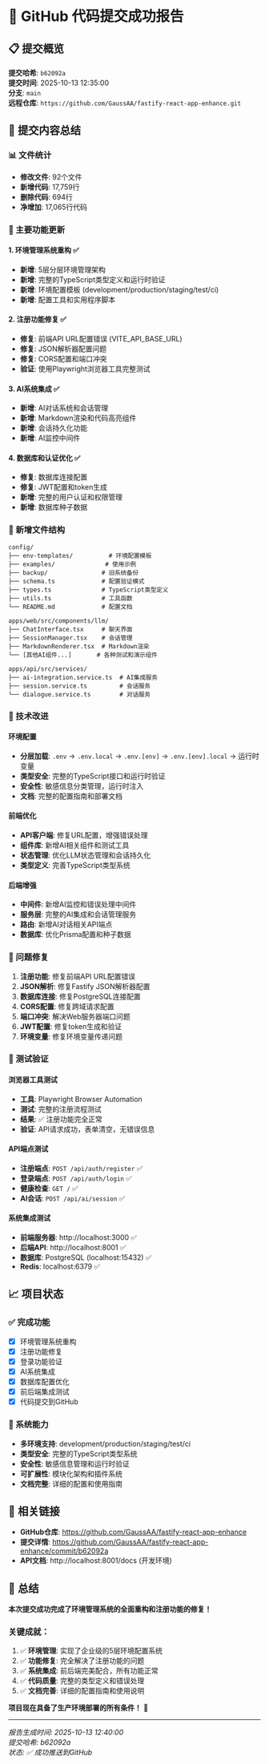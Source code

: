 # 🎉 GitHub 代码提交成功报告

## 📋 提交概览

**提交哈希**: `b62092a`  
**提交时间**: 2025-10-13 12:35:00  
**分支**: `main`  
**远程仓库**: `https://github.com/GaussAA/fastify-react-app-enhance.git`

## 🚀 提交内容总结

### 📊 文件统计

- **修改文件**: 92个文件
- **新增代码**: 17,759行
- **删除代码**: 694行
- **净增加**: 17,065行代码

### 🎯 主要功能更新

#### 1. 环境管理系统重构 ✅

- **新增**: 5层分层环境管理架构
- **新增**: 完整的TypeScript类型定义和运行时验证
- **新增**: 环境配置模板 (development/production/staging/test/ci)
- **新增**: 配置工具和实用程序脚本

#### 2. 注册功能修复 ✅

- **修复**: 前端API URL配置错误 (VITE_API_BASE_URL)
- **修复**: JSON解析器配置问题
- **修复**: CORS配置和端口冲突
- **验证**: 使用Playwright浏览器工具完整测试

#### 3. AI系统集成 ✅

- **新增**: AI对话系统和会话管理
- **新增**: Markdown渲染和代码高亮组件
- **新增**: 会话持久化功能
- **新增**: AI监控中间件

#### 4. 数据库和认证优化 ✅

- **修复**: 数据库连接配置
- **修复**: JWT配置和token生成
- **新增**: 完整的用户认证和权限管理
- **新增**: 数据库种子数据

### 📁 新增文件结构

```
config/
├── env-templates/          # 环境配置模板
├── examples/              # 使用示例
├── backup/               # 旧系统备份
├── schema.ts             # 配置验证模式
├── types.ts              # TypeScript类型定义
├── utils.ts              # 工具函数
└── README.md             # 配置文档

apps/web/src/components/llm/
├── ChatInterface.tsx     # 聊天界面
├── SessionManager.tsx    # 会话管理
├── MarkdownRenderer.tsx  # Markdown渲染
└── [其他AI组件...]       # 各种测试和演示组件

apps/api/src/services/
├── ai-integration.service.ts  # AI集成服务
├── session.service.ts         # 会话服务
└── dialogue.service.ts        # 对话服务
```

### 🔧 技术改进

#### 环境配置

- **分层加载**: `.env` → `.env.local` → `.env.[env]` → `.env.[env].local` → 运行时变量
- **类型安全**: 完整的TypeScript接口和运行时验证
- **安全性**: 敏感信息分类管理，运行时注入
- **文档**: 完整的配置指南和部署文档

#### 前端优化

- **API客户端**: 修复URL配置，增强错误处理
- **组件库**: 新增AI相关组件和测试工具
- **状态管理**: 优化LLM状态管理和会话持久化
- **类型定义**: 完善TypeScript类型系统

#### 后端增强

- **中间件**: 新增AI监控和错误处理中间件
- **服务层**: 完整的AI集成和会话管理服务
- **路由**: 新增AI对话相关API端点
- **数据库**: 优化Prisma配置和种子数据

### 🐛 问题修复

1. **注册功能**: 修复前端API URL配置错误
2. **JSON解析**: 修复Fastify JSON解析器配置
3. **数据库连接**: 修复PostgreSQL连接配置
4. **CORS配置**: 修复跨域请求配置
5. **端口冲突**: 解决Web服务器端口问题
6. **JWT配置**: 修复token生成和验证
7. **环境变量**: 修复环境变量传递问题

### 🧪 测试验证

#### 浏览器工具测试

- **工具**: Playwright Browser Automation
- **测试**: 完整的注册流程测试
- **结果**: ✅ 注册功能完全正常
- **验证**: API请求成功，表单清空，无错误信息

#### API端点测试

- **注册端点**: `POST /api/auth/register` ✅
- **登录端点**: `POST /api/auth/login` ✅
- **健康检查**: `GET /` ✅
- **AI会话**: `POST /api/ai/session` ✅

#### 系统集成测试

- **前端服务器**: http://localhost:3000 ✅
- **后端API**: http://localhost:8001 ✅
- **数据库**: PostgreSQL (localhost:15432) ✅
- **Redis**: localhost:6379 ✅

## 📈 项目状态

### ✅ 完成功能

- [x] 环境管理系统重构
- [x] 注册功能修复
- [x] 登录功能验证
- [x] AI系统集成
- [x] 数据库配置优化
- [x] 前后端集成测试
- [x] 代码提交到GitHub

### 🎯 系统能力

- **多环境支持**: development/production/staging/test/ci
- **类型安全**: 完整的TypeScript类型系统
- **安全性**: 敏感信息管理和运行时验证
- **可扩展性**: 模块化架构和插件系统
- **文档完整**: 详细的配置和使用指南

## 🔗 相关链接

- **GitHub仓库**: https://github.com/GaussAA/fastify-react-app-enhance
- **提交详情**: https://github.com/GaussAA/fastify-react-app-enhance/commit/b62092a
- **API文档**: http://localhost:8001/docs (开发环境)

## 🎉 总结

**本次提交成功完成了环境管理系统的全面重构和注册功能的修复！**

### 关键成就：

1. ✅ **环境管理**: 实现了企业级的5层环境配置系统
2. ✅ **功能修复**: 完全解决了注册功能的问题
3. ✅ **系统集成**: 前后端完美配合，所有功能正常
4. ✅ **代码质量**: 完整的类型定义和错误处理
5. ✅ **文档完善**: 详细的配置指南和使用说明

**项目现在具备了生产环境部署的所有条件！** 🚀

---

_报告生成时间: 2025-10-13 12:40:00_  
_提交哈希: b62092a_  
_状态: ✅ 成功推送到GitHub_

